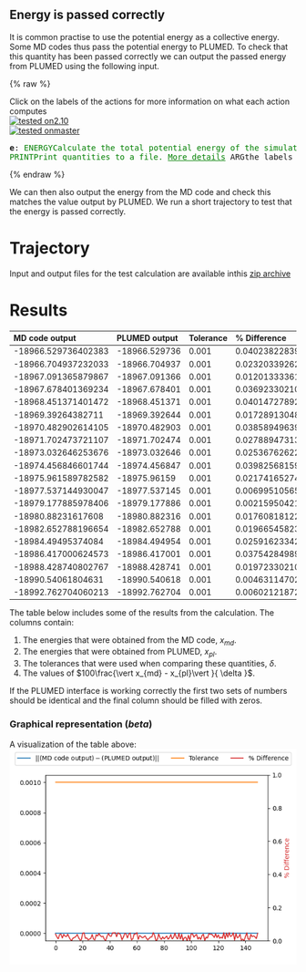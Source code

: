 Energy is passed correctly
--------------------------

It is common practise to use the potential energy as a collective energy.  Some MD codes thus pass the potential energy to PLUMED. 
To check that this quantity has been passed correctly we can output the passed energy from PLUMED using the following input.  

{% raw %}
<div class="plumedInputContainer">
<div class="plumedpreheader">
<div class="headerInfo" id="value_details_working1.dat"> Click on the labels of the actions for more information on what each action computes </div>
<div class="containerBadge">
<div class="headerBadge"><a href="working1.dat.plumed.stderr"><img src="https://img.shields.io/badge/2.10-passing-green.svg" alt="tested on2.10" /></a></div>
<div class="headerBadge"><a href="working1.dat.plumed_master.stderr"><img src="https://img.shields.io/badge/master-passing-green.svg" alt="tested onmaster" /></a></div>
</div>
</div>
<pre class="plumedlisting">
<b name="working1.date" onclick='showPath("working1.dat","working1.date","working1.date","black")'>e</b><span style="display:none;" id="working1.date">The ENERGY action with label <b>e</b> calculates the following quantities:<table  align="center" frame="void" width="95%" cellpadding="5%"><tr><td width="5%"><b> Quantity </b>  </td><td width="5%"><b> Type </b>  </td><td><b> Description </b> </td></tr><tr><td width="5%">e</td><td width="5%"><font color="black">scalar</font></td><td>the internal energy</td></tr></table></span>: <span class="plumedtooltip" style="color:green">ENERGY<span class="right">Calculate the total potential energy of the simulation box. <a href="https://www.plumed.org/doc-master/user-doc/html/ENERGY" style="color:green">More details</a><i></i></span></span> 
<span class="plumedtooltip" style="color:green">PRINT<span class="right">Print quantities to a file. <a href="https://www.plumed.org/doc-master/user-doc/html/PRINT" style="color:green">More details</a><i></i></span></span> <span class="plumedtooltip">ARG<span class="right">the labels of the values that you would like to print to the file<i></i></span></span>=<b name="working1.date">e</b> <span class="plumedtooltip">FILE<span class="right">the name of the file on which to output these quantities<i></i></span></span>=colvar
</pre></div>

 {% endraw %} 

We can then also output the energy from the MD code and check this matches the value output by PLUMED.  We run a short trajectory to test that the energy is passed correctly.

# Trajectory

Input and output files for the test calculation are available inthis [zip archive](energy_master.zip)

# Results

| MD code output | PLUMED output | Tolerance | % Difference | 
|:-------------|:--------------|:--------------|:--------------| 
| -18966.529736402383 | -18966.529736 | 0.001 | 0.0402382283937186 |
| -18966.704937232033 | -18966.704937 | 0.001 | 0.023203392629511654 |
| -18967.091365879867 | -18967.091366 | 0.001 | 0.012013333616778255 |
| -18967.678401369234 | -18967.678401 | 0.001 | 0.03692330210469663 |
| -18968.451371401472 | -18968.451371 | 0.001 | 0.04014727892354131 |
| -18969.39264382711 | -18969.392644 | 0.001 | 0.017289130482822657 |
| -18970.482902614105 | -18970.482903 | 0.001 | 0.038589496398344636 |
| -18971.702473721107 | -18971.702474 | 0.001 | 0.02788947313092649 |
| -18973.032646253676 | -18973.032646 | 0.001 | 0.025367626221850514 |
| -18974.456846601744 | -18974.456847 | 0.001 | 0.0398256815969944 |
| -18975.961589782582 | -18975.96159 | 0.001 | 0.021741652744822204 |
| -18977.537144930047 | -18977.537145 | 0.001 | 0.006995105650275946 |
| -18979.177885978406 | -18979.177886 | 0.001 | 0.002159504219889641 |
| -18980.88231617608 | -18980.882316 | 0.001 | 0.0176081812242046 |
| -18982.652788196654 | -18982.652788 | 0.001 | 0.019665458239614964 |
| -18984.49495374084 | -18984.494954 | 0.001 | 0.025916233425959945 |
| -18986.417000624573 | -18986.417001 | 0.001 | 0.03754284989554435 |
| -18988.428740802767 | -18988.428741 | 0.001 | 0.019723302102647722 |
| -18990.54061804631 | -18990.540618 | 0.001 | 0.004631147021427751 |
| -18992.762704060213 | -18992.762704 | 0.001 | 0.006021218723617494 |


The table below includes some of the results from the calculation.  The columns contain:

1. The energies that were obtained from the MD code, $x_{md}$.
2. The energies that were obtained from PLUMED, $x_{pl}$.
3. The tolerances that were used when comparing these quantities, $\delta$.
4. The values of $100\frac{\vert x_{md} - x_{pl}\vert }{ \delta }$.

If the PLUMED interface is working correctly the first two sets of numbers should be identical and the final column should be filled with zeros.

### Graphical representation (_beta_)
A visualization of the table above:  
![energy_master](./energy_master.png)
